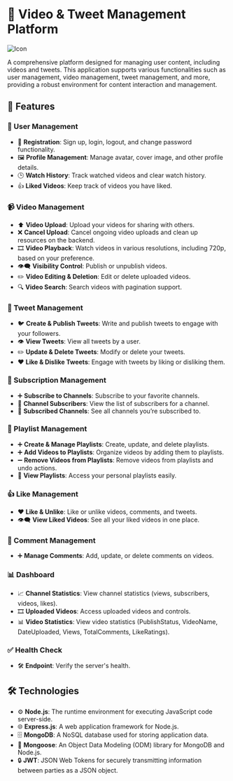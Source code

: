 # 🚀 Video & Tweet Management Platform

![Icon](https://github.com/username/repository-name/raw/main/icon.png)

A comprehensive platform designed for managing user content, including videos and tweets. This application supports various functionalities such as user management, video management, tweet management, and more, providing a robust environment for content interaction and management.

## 🌟 Features

### 👤 User Management
- 🔐 **Registration**: Sign up, login, logout, and change password functionality.
- 🖼️ **Profile Management**: Manage avatar, cover image, and other profile details.
- 🕒 **Watch History**: Track watched videos and clear watch history.
- 👍 **Liked Videos**: Keep track of videos you have liked.

### 📹 Video Management
- ⬆️ **Video Upload**: Upload your videos for sharing with others.
- ❌ **Cancel Upload**: Cancel ongoing video uploads and clean up resources on the backend.
- 🎞️ **Video Playback**: Watch videos in various resolutions, including 720p, based on your preference.
- 👁️‍🗨️ **Visibility Control**: Publish or unpublish videos.
- ✏️ **Video Editing & Deletion**: Edit or delete uploaded videos.
- 🔍 **Video Search**: Search videos with pagination support.

### 📝 Tweet Management
- 🐦 **Create & Publish Tweets**: Write and publish tweets to engage with your followers.
- 👁️ **View Tweets**: View all tweets by a user.
- ✏️ **Update & Delete Tweets**: Modify or delete your tweets.
- ❤️ **Like & Dislike Tweets**: Engage with tweets by liking or disliking them.

### 🔔 Subscription Management
- ➕ **Subscribe to Channels**: Subscribe to your favorite channels.
- 👥 **Channel Subscribers**: View the list of subscribers for a channel.
- 📜 **Subscribed Channels**: See all channels you’re subscribed to.

### 🎵 Playlist Management
- ➕ **Create & Manage Playlists**: Create, update, and delete playlists.
- ➕ **Add Videos to Playlists**: Organize videos by adding them to playlists.
- ➖ **Remove Videos from Playlists**: Remove videos from playlists and undo actions.
- 📜 **View Playlists**: Access your personal playlists easily.

### 👍 Like Management
- ❤️ **Like & Unlike**: Like or unlike videos, comments, and tweets.
- 👁️‍🗨️ **View Liked Videos**: See all your liked videos in one place.

### 💬 Comment Management
- ➕ **Manage Comments**: Add, update, or delete comments on videos.

### 📊 Dashboard
- 📈 **Channel Statistics**: View channel statistics (views, subscribers, videos, likes).
- 🎞️ **Uploaded Videos**: Access uploaded videos and controls.
- 📊 **Video Statistics**: View video statistics (PublishStatus, VideoName, DateUploaded, Views, TotalComments, LikeRatings).

### ✅ Health Check
- 🛠️ **Endpoint**: Verify the server's health.

## 🛠️ Technologies
- ⚙️ **Node.js**: The runtime environment for executing JavaScript code server-side.
- 🌐 **Express.js**: A web application framework for Node.js.
- 🗄️ **MongoDB**: A NoSQL database used for storing application data.
- 🔗 **Mongoose**: An Object Data Modeling (ODM) library for MongoDB and Node.js.
- 🔒 **JWT**: JSON Web Tokens for securely transmitting information between parties as a JSON object.
